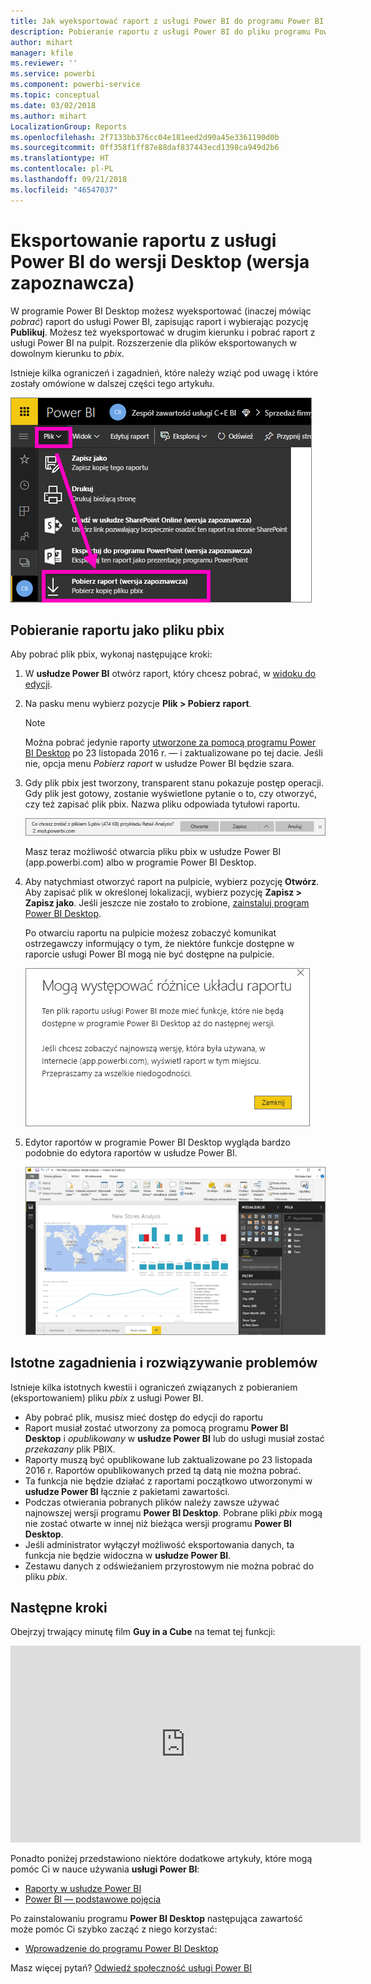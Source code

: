 ```yaml
---
title: Jak wyeksportować raport z usługi Power BI do programu Power BI Desktop (wersja zapoznawcza)
description: Pobieranie raportu z usługi Power BI do pliku programu Power BI Desktop
author: mihart
manager: kfile
ms.reviewer: ''
ms.service: powerbi
ms.component: powerbi-service
ms.topic: conceptual
ms.date: 03/02/2018
ms.author: mihart
LocalizationGroup: Reports
ms.openlocfilehash: 2f7133bb376cc04e181eed2d90a45e3361190d0b
ms.sourcegitcommit: 0ff358f1ff87e88daf837443ecd1398ca949d2b6
ms.translationtype: HT
ms.contentlocale: pl-PL
ms.lasthandoff: 09/21/2018
ms.locfileid: "46547037"
---
```

# <a name="export-a-report-from-power-bi-service-to-desktop-preview"></a>Eksportowanie raportu z usługi Power BI do wersji Desktop (wersja zapoznawcza)
W programie Power BI Desktop możesz wyeksportować (inaczej mówiąc *pobrać*) raport do usługi Power BI, zapisując raport i wybierając pozycję **Publikuj**. Możesz też wyeksportować w drugim kierunku i pobrać raport z usługi Power BI na pulpit. Rozszerzenie dla plików eksportowanych w dowolnym kierunku to *pbix*.

Istnieje kilka ograniczeń i zagadnień, które należy wziąć pod uwagę i które zostały omówione w dalszej części tego artykułu.

![Lista rozwijana Plik](media/service-export-to-pbix/power-bi-file-export.png)

## <a name="download-the-report-as-a-pbix"></a>Pobieranie raportu jako pliku pbix
Aby pobrać plik pbix, wykonaj następujące kroki:

1. W **usłudze Power BI** otwórz raport, który chcesz pobrać, w [widoku do edycji](consumer/end-user-reading-view.md).
2. Na pasku menu wybierz pozycje **Plik > Pobierz raport**.
   
   > [!NOTE]
   > Można pobrać jedynie raporty [utworzone za pomocą programu Power BI Desktop](guided-learning/publishingandsharing.yml?tutorial-step=2) po 23 listopada 2016 r. — i zaktualizowane po tej dacie. Jeśli nie, opcja menu *Pobierz raport* w usłudze Power BI będzie szara.
   > 
   > 
3. Gdy plik pbix jest tworzony, transparent stanu pokazuje postęp operacji. Gdy plik jest gotowy, zostanie wyświetlone pytanie o to, czy otworzyć, czy też zapisać plik pbix. Nazwa pliku odpowiada tytułowi raportu.
   
    ![otwórz, zapisz lub anuluj](media/service-export-to-pbix/power-bi-save-pbix.png)
   
    Masz teraz możliwość otwarcia pliku pbix w usłudze Power BI (app.powerbi.com) albo w programie Power BI Desktop.     
4. Aby natychmiast otworzyć raport na pulpicie, wybierz pozycję **Otwórz**. Aby zapisać plik w określonej lokalizacji, wybierz pozycję **Zapisz > Zapisz jako**. Jeśli jeszcze nie zostało to zrobione, [zainstaluj program Power BI Desktop](desktop-get-the-desktop.md).
   
    Po otwarciu raportu na pulpicie możesz zobaczyć komunikat ostrzegawczy informujący o tym, że niektóre funkcje dostępne w raporcie usługi Power BI mogą nie być dostępne na pulpicie.
   
    ![okno dialogowe ostrzeżenia](media/service-export-to-pbix/power-bi-export-to-pbix_2.png)

5. Edytor raportów w programie Power BI Desktop wygląda bardzo podobnie do edytora raportów w usłudze Power BI.  
   
    ![Edytor raportu w programie Power BI Desktop](media/service-export-to-pbix/power-bi-desktop.png)

## <a name="considerations-and-troubleshooting"></a>Istotne zagadnienia i rozwiązywanie problemów
Istnieje kilka istotnych kwestii i ograniczeń związanych z pobieraniem (eksportowaniem) pliku *pbix* z usługi Power BI.

* Aby pobrać plik, musisz mieć dostęp do edycji do raportu
* Raport musiał zostać utworzony za pomocą programu **Power BI Desktop** i *opublikowany* w **usłudze Power BI** lub do usługi musiał zostać *przekazany* plik PBIX.
* Raporty muszą być opublikowane lub zaktualizowane po 23 listopada 2016 r. Raportów opublikowanych przed tą datą nie można pobrać.
* Ta funkcja nie będzie działać z raportami początkowo utworzonymi w **usłudze Power BI** łącznie z pakietami zawartości.
* Podczas otwierania pobranych plików należy zawsze używać najnowszej wersji programu **Power BI Desktop**. Pobrane pliki *pbix* mogą nie zostać otwarte w innej niż bieżąca wersji programu **Power BI Desktop**.
* Jeśli administrator wyłączył możliwość eksportowania danych, ta funkcja nie będzie widoczna w **usłudze Power BI**.
* Zestawu danych z odświeżaniem przyrostowym nie można pobrać do pliku *pbix*.

## <a name="next-steps"></a>Następne kroki
Obejrzyj trwający minutę film **Guy in a Cube** na temat tej funkcji:

<iframe width="560" height="315" src="https://www.youtube.com/embed/ymWqU5jiUl0" frameborder="0" allowfullscreen></iframe>

Ponadto poniżej przedstawiono niektóre dodatkowe artykuły, które mogą pomóc Ci w nauce używania **usługi Power BI**:

* [Raporty w usłudze Power BI](consumer/end-user-reports.md)
* [Power BI — podstawowe pojęcia](consumer/end-user-basic-concepts.md)

Po zainstalowaniu programu **Power BI Desktop** następująca zawartość może pomóc Ci szybko zacząć z niego korzystać:

* [Wprowadzenie do programu Power BI Desktop](desktop-getting-started.md)

Masz więcej pytań? [Odwiedź społeczność usługi Power BI](http://community.powerbi.com/)   

